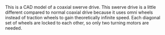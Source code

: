 This is a CAD model of a coaxial swerve drive. 
This swerve drive is a little different compared to normal coaxial drive because it uses omni wheels instead of traction wheels to gain theoretically infinite speed. 
Each diagonal set of wheels are locked to each other, so only two turning motors are needed.
